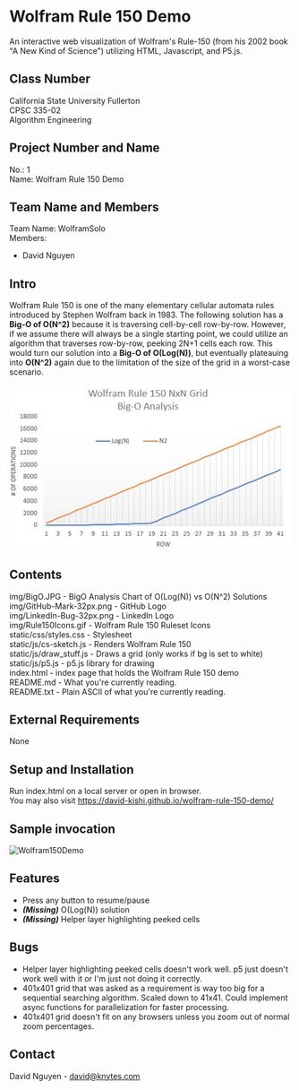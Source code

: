 # Wolfram Rule 150 Demo
An interactive web visualization of Wolfram's Rule-150 (from his 2002 book "A New Kind of Science") utilizing HTML, Javascript, and P5.js.

## Class Number
California State University Fullerton</br>
CPSC 335-02</br>
Algorithm Engineering

## Project Number and Name
No.: 1</br>
Name: Wolfram Rule 150 Demo</br>

## Team Name and Members
Team Name: WolframSolo</br>
Members:
* David Nguyen

## Intro
Wolfram Rule 150 is one of the many elementary cellular automata rules introduced by Stephen Wolfram back in 1983. The following solution has a **Big-O of O(N^2)** because it is traversing cell-by-cell row-by-row. However, if we assume there will always be a single starting point, we could utilize an algorithm that traverses row-by-row, peeking 2N+1 cells each row. This would turn our solution into a **Big-O of O(Log(N))**, but eventually plateauing into **O(N^2)** again due to the limitation of the size of the grid in a worst-case scenario.

![Big-O Analysis](img/BigO.JPG)

## Contents
img/BigO.JPG - BigO Analysis Chart of O(Log(N)) vs O(N^2) Solutions</br>
img/GitHub-Mark-32px.png - GitHub Logo</br>
img/LinkedIn-Bug-32px.png - LinkedIn Logo</br>
img/Rule150Icons.gif - Wolfram Rule 150 Ruleset Icons</br>
static/css/styles.css - Stylesheet</br>
static/js/cs-sketch.js - Renders Wolfram Rule 150</br>
static/js/draw_stuff.js - Draws a grid (only works if bg is set to white)</br>
static/js/p5.js - p5.js library for drawing</br>
index.html - index page that holds the Wolfram Rule 150 demo</br>
README.md - What you're currently reading.</br>
README.txt - Plain ASCII of what you're currently reading.</br>

## External Requirements
None

## Setup and Installation
Run index.html on a local server or open in browser.</br>
You may also visit https://david-kishi.github.io/wolfram-rule-150-demo/

## Sample invocation
![Wolfram150Demo](img/Rule150Demo.gif)

## Features
- Press any button to resume/pause
- ***(Missing)*** O(Log(N)) solution
- ***(Missing)*** Helper layer highlighting peeked cells

## Bugs
- Helper layer highlighting peeked cells doesn't work well. p5 just doesn't work well with it or I'm just not doing it correctly.
- 401x401 grid that was asked as a requirement is way too big for a sequential searching algorithm. Scaled down to 41x41. Could implement async functions for parallelization for faster processing.
- 401x401 grid doesn't fit on any browsers unless you zoom out of normal zoom percentages.

## Contact
David Nguyen - david@knytes.com
